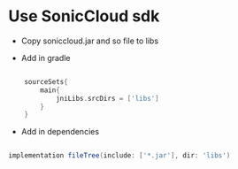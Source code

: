 # Use SonicCloud sdk

- Copy soniccloud.jar and so file to libs

- Add in gradle

```groovy

    sourceSets{
        main{
            jniLibs.srcDirs = ['libs']
        }
    }

```
    
- Add in dependencies

```groovy

implementation fileTree(include: ['*.jar'], dir: 'libs')

```